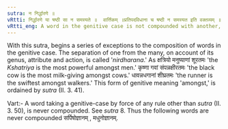 ```yaml
---
sutra: न निर्द्धारणे ॥
vRtti: निर्द्धारणे या षष्ठी सा न समस्यते ॥	वार्त्तिकम् ॥प्रतिपदविधाना च षष्ठी न समस्यत इति वक्तव्यम् ॥
vRtti_eng: A word in the genitive case is not compounded with another, when the force of the sixth case affix is that of specification (_nirdharana_).
---
```

With this sutra, begins a series of exceptions to the composition of words in the genitive case. The separation of one from the many, on account of its genus, attribute and action, is called '_nirdharana_.' As क्षत्रियो मनुष्याणां शूरतमः 'the _Kshatriya_ is the most powerful amongst men.' कृष्णा गवां संपन्नक्षीरतमः 'the black cow is the most milk-giving amongst cows.' धावन्नधगानां शीघ्रतमः 'the runner is the swiftest amongst walkers.' This form of genitive meaning 'amongst,' is ordained by _sutra_ (II. 3. 41).

Vart:- A word taking a genitive-case by force of any rule other than _sutra_ (II. 3. 50), is never compounded. See _sutra_ 8. Thus the following words are never compounded सर्पिषोज्ञानम् , मधुनोज्ञानम्.
